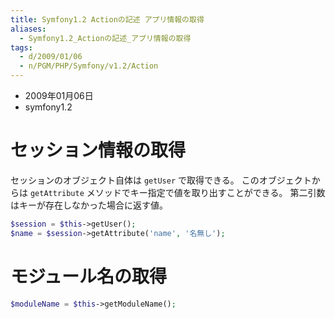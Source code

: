 ```yaml
---
title: Symfony1.2 Actionの記述 アプリ情報の取得
aliases:
  - Symfony1.2_Actionの記述_アプリ情報の取得
tags:
  - d/2009/01/06
  - n/PGM/PHP/Symfony/v1.2/Action
---
```


- 2009年01月06日
- symfony1.2

セッション情報の取得
================================================================================
セッションのオブジェクト自体は `getUser` で取得できる。
このオブジェクトからは `getAttribute` メソッドでキー指定で値を取り出すことができる。
第二引数はキーが存在しなかった場合に返す値。

```php
$session = $this->getUser();
$name = $session->getAttribute('name', '名無し');
```


モジュール名の取得
================================================================================
```php
$moduleName = $this->getModuleName();
```





